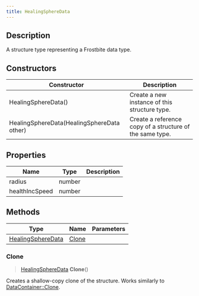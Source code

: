```yaml
---
title: HealingSphereData
---
```

## Description

A structure type representing a Frostbite data type.

## Constructors

| Constructor                                | Description                                              |
| ------------------------------------------ | -------------------------------------------------------- |
| HealingSphereData()                        | Create a new instance of this structure type.            |
| HealingSphereData(HealingSphereData other) | Create a reference copy of a structure of the same type. |

## Properties

| Name           | Type   | Description |
| -------------- | ------ | ----------- |
| radius         | number |             |
| healthIncSpeed | number |             |

## Methods

| Type                                   | Name            | Parameters |
| -------------------------------------- | --------------- | ---------- |
| [HealingSphereData](/vext/ref/fb/healingspheredata/) | [Clone](#clone) |            |

### Clone

> [HealingSphereData](/vext/ref/fb/healingspheredata/) **Clone**()

Creates a shallow-copy clone of the structure. Works similarly to [DataContainer::Clone](/vext/ref/shared/class/datacontainer#clone).
